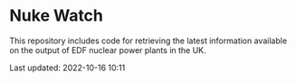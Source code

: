 # Nuke Watch

This repository includes code for retrieving the latest information available on the output of EDF nuclear power plants in the UK.

Last updated: 2022-10-16 10:11